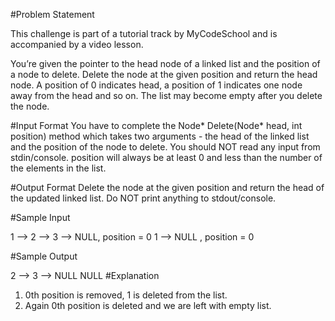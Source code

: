 #Problem Statement

This challenge is part of a tutorial track by MyCodeSchool and is accompanied by a video lesson.

You’re given the pointer to the head node of a linked list and the position of a node to delete. Delete the node at the given position and return the head node. A position of 0 indicates head, a position of 1 indicates one node away from the head and so on. The list may become empty after you delete the node.

#Input Format 
You have to complete the Node* Delete(Node* head, int position) method which takes two arguments - the head of the linked list and the position of the node to delete. You should NOT read any input from stdin/console. position will always be at least 0 and less than the number of the elements in the list.

#Output Format 
Delete the node at the given position and return the head of the updated linked list. Do NOT print anything to stdout/console.

#Sample Input

1 --> 2 --> 3 --> NULL, position = 0 
1 --> NULL , position = 0

#Sample Output

2 --> 3 --> NULL
NULL
#Explanation 
1. 0th position is removed, 1 is deleted from the list. 
2. Again 0th position is deleted and we are left with empty list.
